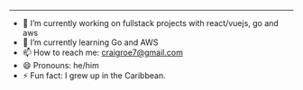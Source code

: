 <!--<h3 align="center">
![image](https://user-images.githubusercontent.com/6764957/87082196-3418a980-c25d-11ea-9987-0d9787d54100.png)
</h3> -->

<!-- ![image](https://user-images.githubusercontent.com/6764957/87083194-cec5b800-c25e-11ea-85b4-0bebc4374e07.png) -->
---

- 🔭 I’m currently working on fullstack projects with react/vuejs, go and aws
- 🌱 I’m currently learning Go and AWS
- 📫 How to reach me: craigroe7@gmail.com
- 😄 Pronouns: he/him
- ⚡ Fun fact: I grew up in the Caribbean.
